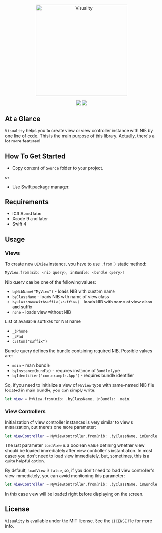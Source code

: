 <p align="center" >
  <img src="https://github.com/igormatyushkin014/Visuality/blob/master/Logo/logo_1024_1024.png" alt="Visuality" title="Visuality" width="300px" height="300px">
</p>

<p align="center">
<a href="https://swift.org"><img src="https://img.shields.io/badge/Swift-5.0-orange.svg?style=flat"></a>
<a href="https://tldrlegal.com/license/mit-license"><img src="https://img.shields.io/badge/License-MIT-blue.svg?style=flat"></a>
</p>

## At a Glance

`Visuality` helps you to create view or view controller instance with NIB by one line of code. This is the main purpose of this library. Actually, there's a lot more features!

## How To Get Started

- Copy content of `Source` folder to your project.

or

- Use Swift package manager.

## Requirements

* iOS 9 and later
* Xcode 9 and later
* Swift 4

## Usage

### Views

To create new `UIView` instance, you have to use `.from()` static method:

```swift
MyView.from(nib: <nib query>, inBundle: <bundle query>)
```

Nib query can be one of the following values:

- `byNibName("MyView")` - loads NIB with custom name
- `byClassName` - loads NIB with name of view class
- `byClassNameWithSuffix(<suffix>)` - loads NIB with name of view class and suffix
- `none` - loads view without NIB

List of available suffixes for NIB name:

- `_iPhone`
- `_iPad`
- `custom("suffix")`

Bundle query defines the bundle containing required NIB. Possible values are:

- `main` - main bundle
- `byInstance(bundle)` - requires instance of `Bundle` type
- `byIdentifier("com.example.App")` - requires bundle identifier

So, if you need to initialize a view of `MyView` type with same-named NIB file located in main bundle, you can simply write:

```swift
let view = MyView.from(nib: .byClassName, inBundle: .main)
```

### View Controllers

Initialization of view controller instances is very similar to view's initialization, but there's one more parameter:

```swift
let viewController = MyViewController.from(nib: .byClassName, inBundle: .main, loadView: true)
```

The last parameter `loadView` is a boolean value defining whether view should be loaded immediately after view controller's instantiation. In most cases you don't need to load view immediately, but, sometimes, this is a quite helpful option.

By default, `loadView` is `false`, so, if you don't need to load view controller's view immediately, you can avoid mentioning this parameter:

```swift
let viewController = MyViewController.from(nib: .byClassName, inBundle: .main)
```

In this case view will be loaded right before displaying on the screen.

## License

`Visuality` is available under the MIT license. See the `LICENSE` file for more info.

